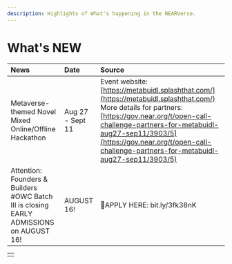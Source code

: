 ```yaml
---
description: Highlights of What's happening in the NEARVerse.
---
```


# What's NEW



| News | Date | Source |
| :--- | :--- | :--- |
| Metaverse-themed Novel Mixed Online/Offline Hackathon  | Aug 27 - Sept 11 | Event website: [https://metabuidl.splashthat.com/](https://metabuidl.splashthat.com/) More details for partners: [https://gov.near.org/t/open-call-challenge-partners-for-metabuidl-aug27-sep11/3903/5](https://gov.near.org/t/open-call-challenge-partners-for-metabuidl-aug27-sep11/3903/5) |
| Attention: Founders & Builders \#OWC Batch III is closing EARLY ADMISSIONS on AUGUST 16! | AUGUST 16! | 📱APPLY HERE: bit.ly/3fk38nK |

|  |
| :--- |
|  |

